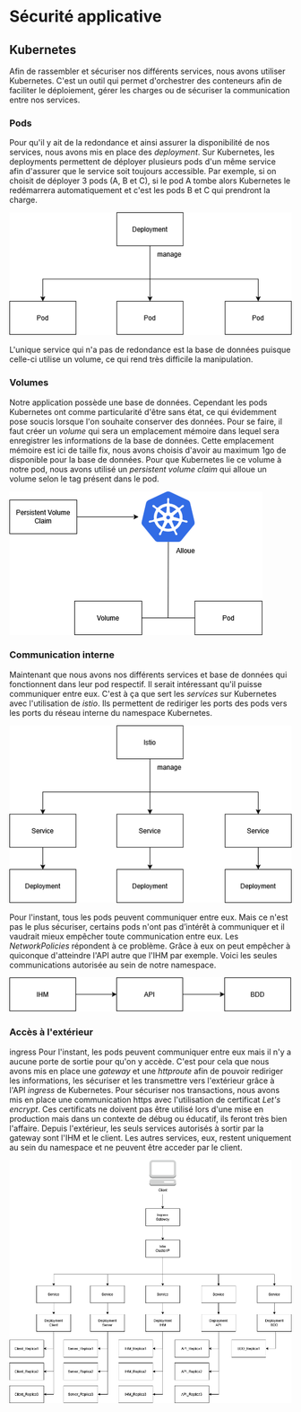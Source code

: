 # Sécurité applicative
 
## Kubernetes
Afin de rassembler et sécuriser nos différents services, nous avons utiliser Kubernetes. C'est un outil qui permet d'orchestrer des conteneurs afin de faciliter le déploiement, gérer les charges ou de sécuriser la communication entre nos services.
### Pods
Pour qu'il y ait de la redondance et ainsi assurer la disponibilité de nos services, nous avons mis en place des *deployment*. Sur Kubernetes, les deployments permettent de déployer plusieurs pods d'un même service afin d'assurer que le service soit toujours accessible. Par exemple, si on choisit de déployer 3 pods (A, B et C), si le pod A tombe alors Kubernetes le redémarrera automatiquement et c'est les pods B et C qui prendront la charge.

![pods](./images/pods.png)

L'unique service qui n'a pas de redondance est la base de données puisque celle-ci utilise un volume, ce qui rend très difficile la manipulation.

### Volumes
Notre application possède une base de données. Cependant les pods Kubernetes ont comme particularité d'être sans état, ce qui évidemment pose soucis lorsque l'on souhaite conserver des données. Pour se faire, il faut créer un *volume* qui sera un emplacement mémoire dans lequel sera enregistrer les informations de la base de données. Cette emplacement mémoire est ici de taille fix, nous avons choisis d'avoir au maximum 1go de disponible pour la base de données.
Pour que Kubernetes lie ce volume à notre pod, nous avons utilisé un *persistent volume claim* qui alloue un volume selon le tag présent dans le pod.

![volume](./images/volume.png)

### Communication interne
Maintenant que nous avons nos différents services et base de données qui fonctionnent dans leur pod respectif. Il serait intéressant qu'il puisse communiquer entre eux. C'est à ça que sert les *services* sur Kubernetes avec l'utilisation de *istio*. Ils permettent de rediriger les ports des pods vers les ports du réseau interne du namespace Kubernetes.

![service](./images/service.png)

Pour l'instant, tous les pods peuvent communiquer entre eux. Mais ce n'est pas le plus sécuriser, certains pods n'ont pas d’intérêt à communiquer et il vaudrait mieux empêcher toute communication entre eux. Les *NetworkPolicies* répondent à ce problème. Grâce à eux on peut empêcher à quiconque d'atteindre l'API autre que l'IHM par exemple. 
Voici les seules communications autorisée au sein de notre namespace.

![policie](./images/policie.png)

### Accès à l'extérieur
ingress
Pour l'instant, les pods peuvent communiquer entre eux mais il n'y a aucune porte de sortie pour qu'on y accède. C'est pour cela que nous avons mis en place une *gateway* et une *httproute* afin de pouvoir rediriger les informations, les sécuriser et les transmettre vers l'extérieur grâce à l'API *ingress* de Kubernetes.
Pour sécuriser nos transactions, nous avons mis en place une communication https avec l'utilisation de certificat *Let's encrypt*. Ces certificats ne doivent pas être utilisé lors d'une mise en production mais dans un contexte de débug ou éducatif, ils feront très bien l'affaire.
Depuis l'extérieur, les seuls services autorisés à sortir par la gateway sont l'IHM et le client. Les autres services, eux, restent uniquement au sein du namespace et ne peuvent être acceder par le client. 

![global](./images/global.png)


